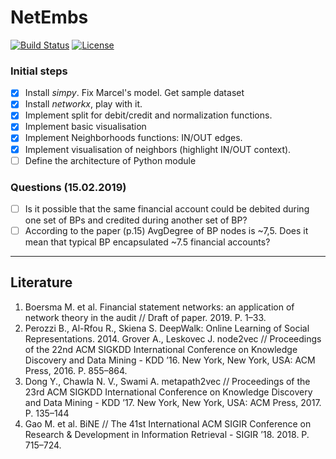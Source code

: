 # NetEmbs
[![Build Status](https://travis-ci.com/AlexWorldD/NetEmbs.svg?token=KxxnGy2fzypoq5mv4Y2J&branch=master)](https://travis-ci.com/AlexWorldD/NetEmbs) [![License](https://img.shields.io/badge/License-Apache%202.0-blue.svg)](https://opensource.org/licenses/Apache-2.0)

### Initial steps
- [x] Install *simpy*. Fix Marcel's model. Get sample dataset
- [x] Install *networkx*, play with it.
- [x] Implement split for debit/credit and normalization functions.
- [x] Implement basic visualisation
- [x] Implement Neighborhoods functions: IN/OUT edges.
- [x] Implement visualisation of neighbors (highlight IN/OUT context).
- [ ] Define the architecture of Python module
### Questions (15.02.2019)
- [ ] Is it possible that the same financial account could be debited during one set of BPs and credited during another set of BP?
- [ ] According to the paper (p.15) AvgDegree of BP nodes is ~7,5. Does it mean that typical BP encapsulated ~7.5 financial accounts?
-----
## Literature
1. Boersma M. et al. Financial statement networks: an application of network theory in the audit // Draft of paper. 2019. P. 1–33.
2. Perozzi B., Al-Rfou R., Skiena S. DeepWalk: Online Learning of Social Representations. 2014.
Grover A., Leskovec J. node2vec // Proceedings of the 22nd ACM SIGKDD International Conference on Knowledge Discovery and Data Mining - KDD ’16. New York, New York, USA: ACM Press, 2016. P. 855–864.
3. Dong Y., Chawla N. V., Swami A. metapath2vec // Proceedings of the 23rd ACM SIGKDD International Conference on Knowledge Discovery and Data Mining - KDD ’17. New York, New York, USA: ACM Press, 2017. P. 135–144
4. Gao M. et al. BiNE // The 41st International ACM SIGIR Conference on Research & Development in Information Retrieval - SIGIR ’18. 2018. P. 715–724.

